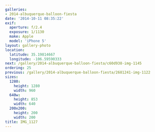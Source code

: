 ```yaml
---
galleries:
- 2014-albuquerque-balloon-fiesta
date: '2014-10-11 08:35:22'
exif:
  aperture: f/2.4
  exposure: 1/1130
  make: Apple
  model: 'iPhone 5'
layout: gallery-photo
location:
  latitude: 35.19814667
  longitude: -106.59590333
next: /gallery/2014-albuquerque-balloon-fiesta/c60d938-img-1145
ordering: 25
previous: /gallery/2014-albuquerque-balloon-fiesta/2681241-img-1122
sizes:
  1280:
    height: 1280
    width: 960
  640w:
    height: 853
    width: 640
  200x200:
    height: 200
    width: 200
title: IMG_1127
---
```

